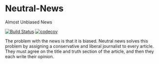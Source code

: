 # Neutral-News
Almost Unbiased News

[![Build Status](https://travis-ci.org/iamhunter/Neutral-News.svg?branch=master)](https://travis-ci.org/iamhunter/Neutral-News)
[![codecov](https://codecov.io/gh/iamhunter/Neutral-News/branch/master/graph/badge.svg)](https://codecov.io/gh/iamhunter/Neutral-News)


The problem with the news is that it is biased.  Neutral news solves this problem by assigning a conservative and liberal journalist to every article.  They must agree on the title and truth section of the article, and then they each write their opinion.
